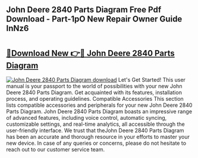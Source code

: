 ## John Deere 2840 Parts Diagram Free Pdf Download - Part-1pO New Repair Owner Guide InNz6

# <h2><a href="http://dfsti1e.blite.top/?on=John+Deere+2840+Parts+Diagram">🔗Download New 👉🔴 John Deere 2840 Parts Diagram</a></h2>

[![John Deere 2840 Parts Diagram download](https://i.imgur.com/lujVjoI.png)](http://dfsti1e.blite.top/?on=John+Deere+2840+Parts+Diagram)
Let's Get Started! This user manual is your passport to the world of possibilities with your new John Deere 2840 Parts Diagram. Get acquainted with its features, installation process, and operating guidelines. Compatible Accessories This section lists compatible accessories and peripherals for your new John Deere 2840 Parts Diagram. John Deere 2840 Parts Diagram boasts an impressive range of advanced features, including voice control, automatic syncing, customizable settings, and real-time analytics, all accessible through the user-friendly interface. We trust that theJohn Deere 2840 Parts Diagram has been an accurate and thorough resource in your efforts to master your new device. In case of any queries or concerns, please do not hesitate to reach out to our customer service team.
